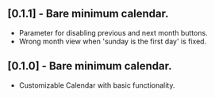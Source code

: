 ## [0.1.1] - Bare minimum calendar.

- Parameter for disabling previous and next month buttons.
- Wrong month view when 'sunday is the first day' is fixed.

## [0.1.0] - Bare minimum calendar.

- Customizable Calendar with basic functionality.
